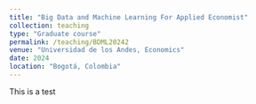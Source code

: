 ```yaml
---
title: "Big Data and Machine Learning For Applied Economist"
collection: teaching
type: "Graduate course"
permalink: /teaching/BDML20242
venue: "Universidad de los Andes, Economics"
date: 2024
location: "Bogotá, Colombia"
---
```


This is a test

